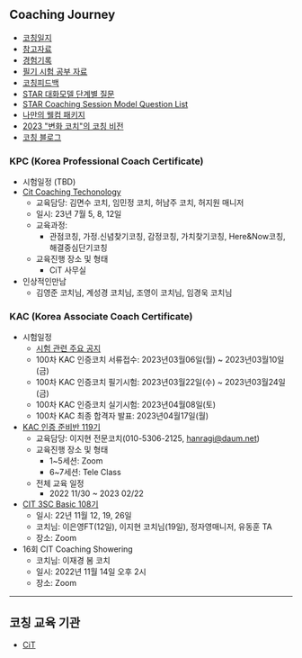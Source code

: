 ## Coaching Journey
* [코칭일지](https://docs.google.com/spreadsheets/d/1GNGLjz6dMy2fIAj7vyseQAsomXZ94kgx/edit?rtpof=true&sd=true)
* [참고자료](https://github.com/seock04/Uncertainty-Handler/blob/master/Coaching/references.md)  
* [경험기록](https://github.com/seock04/Uncertainty-Handler/blob/master/Coaching/Client.md)
* [필기 시험 공부 자료](https://github.com/seock04/Uncertainty-Handler/blob/master/Coaching/KAC%20Written%20Test%20Study.md)    
* [코칭피드백](https://github.com/seock04/Uncertainty-Handler/blob/master/Coaching/Feedback%20about%20my%20coaching.md)
* [STAR 대화모델 단계별 질문](https://github.com/seock04/Uncertainty-Handler/blob/master/Coaching/STAR%20model.md)
* [STAR Coaching Session Model Question List](https://github.com/seock04/Uncertainty-Handler/blob/master/Coaching/STAR%20model(Eng%20version).md)
* [나만의 웰컴 패키지](https://github.com/seock04/Uncertainty-Handler/blob/master/Coaching/Welcome%20to%20Coaching%20World.md)
* [2023 "변화 코치"의 코칭 비전](https://github.com/seock04/Uncertainty-Handler/blob/master/Coaching/2023%20Coaching%20Vision.md)
* [코칭 블로그](https://github.com/seock04/Uncertainty-Handler/blob/master/Coaching/Blog.md)

### KPC (Korea Professional Coach Certificate)
* 시험일정 (TBD)
* [Cit Coaching Techonology](https://github.com/seock04/Uncertainty-Handler/blob/master/Coaching/CT.md)
  * 교육담당: 김면수 코치, 임민정 코치, 허남주 코치, 허지원 매니저
  * 일시: 23년 7월 5, 8, 12일
  * 교육과정:
    * 관점코칭, 가정.신념찾기코칭, 감정코칭, 가치찾기코칭, Here&Now코칭, 해결중심단기코칭
  * 교육진행 장소 및 형태
    * CiT 사무실   
 * 인상적인만남
   * 김영준 코치님, 계성경 코치님, 조영이 코치님, 임경욱 코치님

### KAC (Korea Associate Coach Certificate)
* 시험일정
    * [시험 관련 주요 공지](https://github.com/seock04/Uncertainty-Handler/blob/master/Coaching/KAC100%EC%B0%A8%20%EC%8B%9C%ED%97%98%20%EA%B0%9C%EC%A0%95%20%EC%95%88%EB%82%B4.md)
    * 100차 KAC 인증코치 서류접수: 2023년03월06일(월) ~ 2023년03월10일(금)
    * 100차 KAC 인증코치 필기시험: 2023년03월22일(수) ~ 2023년03월24일(금)
    * 100차 KAC 인증코치 실기시험: 2023년04월08일(토)
    * 100차 KAC 최종 합격자 발표: 2023년04월17일(월) 
* [KAC 인증 준비반 119기](https://github.com/seock04/Uncertainty-Handler/blob/master/Coaching/KAC%EC%9D%B8%EC%A6%9D%EC%A4%80%EB%B9%84%EB%B0%98.md)
    * 교육담당: 이지현 전문코치(010-5306-2125, hanragi@daum.net)
    * 교육진행 장소 및 형태
      * 1~5세션: Zoom 
      * 6~7세션: Tele Class
    * 전체 교육 일정
      * 2022 11/30 ~ 2023 02/22   
* [CIT 3SC Basic 108기](https://github.com/seock04/Uncertainty-Handler/blob/master/Coaching/3Cs%20Basic.md)
    * 일시: 22년 11월 12, 19, 26일
    * 코치님: 이은영FT(12일), 이지현 코치님(19일), 정자영매니저, 유동훈 TA 
    * 장소: Zoom    
* 16회 CIT Coaching Showering
    * 코치님: 이재경 봄 코치
    * 일시: 2022년 11월 14일 오후 2시
    * 장소: Zoom


----

## 코칭 교육 기관
* [CiT](https://www.citkorea.co.kr/)
